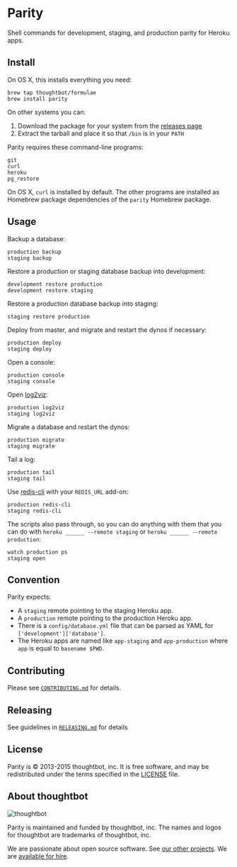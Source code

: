 Parity
======

Shell commands for development, staging, and production parity for Heroku apps.

Install
-------

On OS X, this installs everything you need:

    brew tap thoughtbot/formulae
    brew install parity

On other systems you can:

1. Download the package for your system from the [releases page][releases]
1. Extract the tarball and place it so that `/bin` is in your `PATH`

[releases]: https://github.com/thoughtbot/parity/releases

Parity requires these command-line programs:

    git
    curl
    heroku
    pg_restore

On OS X,
`curl` is installed by default.
The other programs are installed
as Homebrew package dependencies of
the `parity` Homebrew package.

Usage
-----

Backup a database:

    production backup
    staging backup

Restore a production or staging database backup into development:

    development restore production
    development restore staging

Restore a production database backup into staging:

    staging restore production

Deploy from master, and migrate and restart the dynos if necessary:

    production deploy
    staging deploy

Open a console:

    production console
    staging console

Open [log2viz][1]:

    production log2viz
    staging log2viz

Migrate a database and restart the dynos:

    production migrate
    staging migrate

Tail a log:

    production tail
    staging tail

Use [redis-cli][2] with your `REDIS_URL` add-on:

    production redis-cli
    staging redis-cli

The scripts also pass through, so you can do anything with them that you can do
with `heroku ______ --remote staging` or `heroku ______ --remote production`:

    watch production ps
    staging open

[1]: https://blog.heroku.com/archives/2013/3/19/log2viz
[2]: http://redis.io/commands

Convention
----------

Parity expects:

* A `staging` remote pointing to the staging Heroku app.
* A `production` remote pointing to the production Heroku app.
* There is a `config/database.yml` file that can be parsed as YAML for
  `['development']['database']`.
* The Heroku apps are named like `app-staging` and `app-production`
  where `app` is equal to `basename $PWD`.

Contributing
------------

Please see [`CONTRIBUTING.md`](CONTRIBUTING.md) for details.

Releasing
---------

See guidelines in [`RELEASING.md`](RELEASING.md) for details

License
-------

Parity is © 2013-2015 thoughtbot, inc.
It is free software,
and may be redistributed under the terms specified in the [LICENSE] file.

[LICENSE]: LICENSE

About thoughtbot
----------------

![thoughtbot](https://thoughtbot.com/logo.png)

Parity is maintained and funded by thoughtbot, inc.
The names and logos for thoughtbot are trademarks of thoughtbot, inc.

We are passionate about open source software.
See [our other projects][community].
We are [available for hire][hire].

[community]: https://thoughtbot.com/community?utm_source=github
[hire]: https://thoughtbot.com?utm_source=github
